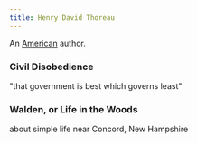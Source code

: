 ```yaml
---
title: Henry David Thoreau
---
```


An [American](../index.html) author.

### Civil Disobedience

"that government is best which governs least"

### Walden, or Life in the Woods

about simple life near Concord, New Hampshire
